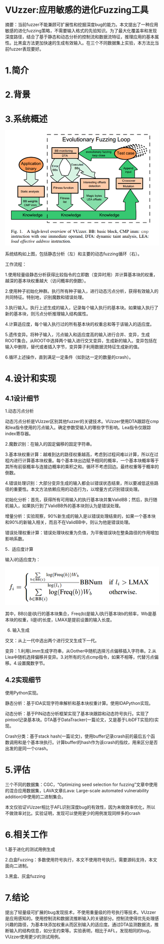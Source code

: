 VUzzer:应用敏感的进化Fuzzing工具
================================

摘要：当前fuzzer不能兼顾可扩展性和挖掘深度bug的能力。本文提出了一种应用敏感的进化fuzzing策略，不需要输入格式的先验知识。为了最大化覆盖率和发现深度路径，结合了基于静态和动态分析的控制流和数据流特征，推理应用的基本属性。比黑盒方法更加快速的生成有效输入。在三个不同数据集上实验，本方法比当前fuzzer表现要好。

1.简介
=======

2.背景
=======

3.系统概述
===========

![](media/c37c99db0b83a0dcef2aa9511799d862.png)

系统结构如上图，包括静态分析（左）和主要的动态fuzzing循环（右）。

工作流程：

1.使用轻量级静态分析获得比较指令的立即数（变异时用）并计算基本块的权重，越深的基本块权重越大（访问概率的倒数）。

2.使用种子初始化种群。执行所有种子输入，进行动态污点分析，获得有效输入的共同特征。特别地，识别魔数和错误处理。

3.执行输入。执行上述生成的输入，记录每个输入执行的基本块。如果输入执行了新的基本块，则污点分析推理输入结构属性。

4.计算适应度，每个输入执行过的所有基本块的权重总和等于该输入的适应度。

5.遗传变异。将种子输入，污点输入和适应度高的输入进行合并、变异，生成ROOT集合。从ROOT中选择两个输入进行交叉变异，生成新的输入。变异包括在输入中删除，替代或者插入字节，变异算子利用数据流特征生成新的值。

6.循环上述操作，直到满足一定条件（如到达一定的数量的crash）。

4.设计和实现
=============

4.1设计细节
------------

1.动态污点分析

动态污点分析是VUzzer区别其他fuzzer的关键技术。VUzzer使用DTA跟踪在cmp和lea指令使用的污点输入。确定参数受输入的哪些字节影响。Lea指令仅跟踪index寄存器。

2.魔数识别：在输入的固定偏移的固定字符串。

3.基本块权重计算：越难到达的路径权重越高，考虑到过程间难以计算，所以在过程内进行计算基本块权重。每个基本块出边赋予相同的概率，一个基本块概率等于其所有前驱概率与连接边概率的乘积之和。循环不考虑回边。最终权重等于概率的倒数。

4.错误处理识别：大部分变异生成的输入都会以错误状态结束，所以要减低这些路径的重要性。本文方法依赖应用的动态行为，以增量方式识别错误处理。

初始化分析：首先，获得所有可用输入的执行基本块并集ValidBB；然后，执行随机输入，如果执行到了ValidBB外的基本块则认为是错误处理。

增量分析：实验观察，90%新生成的输入是以错误处理结束的，如果一个基本块和90%的新输入相关，而且不在ValidBB中，则认为他是错误处理。

错误处理权重计算：错误处理块权重为负值，为平衡错误块在整条路径的作用增加影响系数。

5．适应度计算

输入i的适应度为：

![](media/60929ecad4ab7f6d4983623b3238115d.png)

其中，BB(i)是i执行的基本块集合，Freq(b)是输入i执行基本块b的频率，Wb是基本块的权重，li是i的长度，LMAX是提前设置的输入长度。

6. 输入生成

交叉：从上一代中选出两个进行交叉生成下一代。

变异：1.利用Limm生成字符串，从Oother中随机选择污点偏移插入字符串。2.从Llea中随机选择偏移并变异。3.对所有的污点cmp指令，如果不相等，代替污点偏移。4.设置魔数字节。

4.2实现细节
------------

使用Python实现。

静态分析：基于IDA实现字符串解析和基本块权重计算。使用IDAPython实现。

动态分析：基于PIN动态分析框架实现了基本块跟踪和动态符号执行。实现了pintool记录基本块。DTA基于DataTracker(一篇论文，又是基于LibDFT实现的)实现。

Crash分类：基于stack
hash(一篇论文)，使用buffer记录crash前的最后五个函数调用和是个基本块执行。计算buffer的hash作为该crash的指纹，用来区分是否出发的是同一个crash。

5.评估
=======

三个不同的数据集：CGC，“Optimizing seed selection for
fuzzing”文章中使用的混合应用数据集，LAVA文章(Lava: Large-scale automated
vulnerability addition)中使用的二进制集合。

本文仅验证VUzzer相比于AFL识别深度bug的有效性，因为未做效率优化，所以不做效率对比。实验证明，发现可以使用更少的用例发现同样多的crash

6.相关工作
===========

1.基于进化的测试用例生成

2.白盒Fuzzing：多数使用符号执行，本文不使用符号执行。需要源码支持，本文面向二进制。

3.黑盒、灰盒fuzzing

7.结论
=======

提出了轻量级可扩展的bug发现技术，不使用重量级的符号执行等技术。VUzzer是应用感知的。使用控制流和数据流推断输入的关键部分。控制流使得优先处理感兴趣的路径，为基本块添加权重从而区别输入的适应度。通过DTA监测数据流，推断输入的结构信息，如分支约束等。实验表明，相比于AFL，发现相同的bug，VUzzer使用更少的测试用例。
